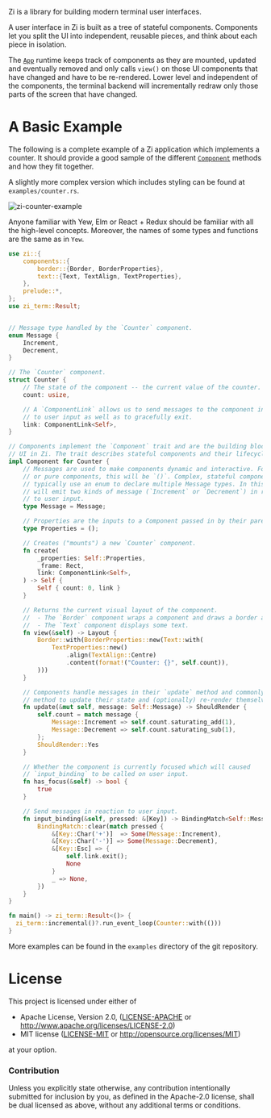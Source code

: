 Zi is a library for building modern terminal user interfaces.

A user interface in Zi is built as a tree of stateful components. Components
let you split the UI into independent, reusable pieces, and think about each
piece in isolation.

The [`App`](app/struct.App.html) runtime keeps track of components as they are
mounted, updated and eventually removed and only calls `view()` on those UI
components that have changed and have to be re-rendered. Lower level and
independent of the components, the terminal backend will incrementally
redraw only those parts of the screen that have changed.


# A Basic Example

The following is a complete example of a Zi application which implements a
counter. It should provide a good sample of the different
[`Component`](trait.Component.html) methods and how they fit together.

A slightly more complex version which includes styling can be found at
`examples/counter.rs`.

![zi-counter-example](https://user-images.githubusercontent.com/797170/137802270-0a4a50af-1fd5-473f-a52c-9d3a107809d0.gif)

Anyone familiar with Yew, Elm or React + Redux should be familiar with all
the high-level concepts. Moreover, the names of some types and functions are
the same as in `Yew`.

```rust
use zi::{
    components::{
        border::{Border, BorderProperties},
        text::{Text, TextAlign, TextProperties},
    },
    prelude::*,
};
use zi_term::Result;


// Message type handled by the `Counter` component.
enum Message {
    Increment,
    Decrement,
}

// The `Counter` component.
struct Counter {
    // The state of the component -- the current value of the counter.
    count: usize,

    // A `ComponentLink` allows us to send messages to the component in reaction
    // to user input as well as to gracefully exit.
    link: ComponentLink<Self>,
}

// Components implement the `Component` trait and are the building blocks of the
// UI in Zi. The trait describes stateful components and their lifecycle.
impl Component for Counter {
    // Messages are used to make components dynamic and interactive. For simple
    // or pure components, this will be `()`. Complex, stateful components will
    // typically use an enum to declare multiple Message types. In this case, we
    // will emit two kinds of message (`Increment` or `Decrement`) in reaction
    // to user input.
    type Message = Message;

    // Properties are the inputs to a Component passed in by their parent.
    type Properties = ();

    // Creates ("mounts") a new `Counter` component.
    fn create(
        _properties: Self::Properties,
        _frame: Rect,
        link: ComponentLink<Self>,
    ) -> Self {
        Self { count: 0, link }
    }

    // Returns the current visual layout of the component.
    //  - The `Border` component wraps a component and draws a border around it.
    //  - The `Text` component displays some text.
    fn view(&self) -> Layout {
        Border::with(BorderProperties::new(Text::with(
            TextProperties::new()
                .align(TextAlign::Centre)
                .content(format!("Counter: {}", self.count)),
        )))
    }

    // Components handle messages in their `update` method and commonly use this
    // method to update their state and (optionally) re-render themselves.
    fn update(&mut self, message: Self::Message) -> ShouldRender {
        self.count = match message {
            Message::Increment => self.count.saturating_add(1),
            Message::Decrement => self.count.saturating_sub(1),
        };
        ShouldRender::Yes
    }

    // Whether the component is currently focused which will caused
    // `input_binding` to be called on user input.
    fn has_focus(&self) -> bool {
        true
    }

    // Send messages in reaction to user input.
    fn input_binding(&self, pressed: &[Key]) -> BindingMatch<Self::Message> {
        BindingMatch::clear(match pressed {
            &[Key::Char('+')]  => Some(Message::Increment),
            &[Key::Char('-')] => Some(Message::Decrement),
            &[Key::Esc] => {
                self.link.exit();
                None
            }
            _ => None,
        })
    }
}

fn main() -> zi_term::Result<()> {
  zi_term::incremental()?.run_event_loop(Counter::with(()))
}
```

More examples can be found in the `examples` directory of the git
repository.


# License

This project is licensed under either of

 * Apache License, Version 2.0, ([LICENSE-APACHE](LICENSE-APACHE) or
   http://www.apache.org/licenses/LICENSE-2.0)
 * MIT license ([LICENSE-MIT](LICENSE-MIT) or
   http://opensource.org/licenses/MIT)

at your option.

### Contribution

Unless you explicitly state otherwise, any contribution intentionally submitted
for inclusion by you, as defined in the Apache-2.0 license, shall be dual
licensed as above, without any additional terms or conditions.
